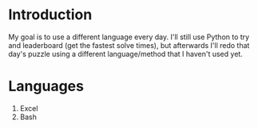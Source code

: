 # Introduction

My goal is to use a different language every day. I'll still use Python to try and leaderboard (get the fastest solve times), but afterwards I'll redo that day's puzzle using a different language/method that I haven't used yet.

# Languages
1. Excel
2. Bash